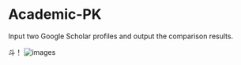 # Academic-PK
Input two Google Scholar profiles and output the comparison results.

斗！
![images](https://github.com/user-attachments/assets/fa61969c-162d-47e3-bead-0a3543c5c7a7)
